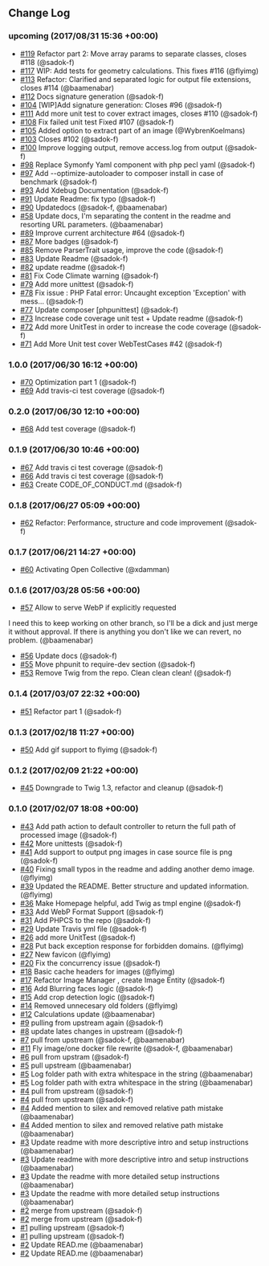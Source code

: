 ## Change Log

### upcoming (2017/08/31 15:36 +00:00)
- [#119](https://github.com/flyimg/flyimg/pull/119) Refactor part 2: Move array params to separate classes, closes #118 (@sadok-f)
- [#117](https://github.com/flyimg/flyimg/pull/117) WIP: Add tests for geometry calculations. This fixes #116 (@flyimg)
- [#113](https://github.com/flyimg/flyimg/pull/113) Refactor: Clarified and separated logic for output file extensions, closes #114 (@baamenabar)
- [#112](https://github.com/flyimg/flyimg/pull/112) Docs signature generation (@sadok-f)
- [#104](https://github.com/flyimg/flyimg/pull/104) [WIP]Add signature generation: Closes #96 (@sadok-f)
- [#111](https://github.com/flyimg/flyimg/pull/111) Add more unit test to cover extract images, closes #110 (@sadok-f)
- [#108](https://github.com/flyimg/flyimg/pull/108) Fix failed unit test Fixed #107 (@sadok-f)
- [#105](https://github.com/flyimg/flyimg/pull/105) Added option to extract part of an image (@WybrenKoelmans)
- [#103](https://github.com/flyimg/flyimg/pull/103) Closes #102 (@sadok-f)
- [#100](https://github.com/flyimg/flyimg/pull/100) Improve logging output, remove access.log from output (@sadok-f)
- [#98](https://github.com/flyimg/flyimg/pull/98) Replace Symonfy Yaml component with php pecl yaml (@sadok-f)
- [#97](https://github.com/flyimg/flyimg/pull/97) Add --optimize-autoloader to composer install in case of benchmark (@sadok-f)
- [#93](https://github.com/flyimg/flyimg/pull/93) Add Xdebug Documentation (@sadok-f)
- [#91](https://github.com/flyimg/flyimg/pull/91) Update Readme: fix typo (@sadok-f)
- [#90](https://github.com/flyimg/flyimg/pull/90) Updatedocs (@sadok-f, @baamenabar)
- [#58](https://github.com/flyimg/flyimg/pull/58) Update docs, I'm separating the content in the readme and resorting URL parameters. (@baamenabar)
- [#89](https://github.com/flyimg/flyimg/pull/89) Improve current architecture #64 (@sadok-f)
- [#87](https://github.com/flyimg/flyimg/pull/87) More badges (@sadok-f)
- [#85](https://github.com/flyimg/flyimg/pull/85) Remove ParserTrait usage, improve the code (@sadok-f)
- [#83](https://github.com/flyimg/flyimg/pull/83) Update Readme (@sadok-f)
- [#82](https://github.com/flyimg/flyimg/pull/82) update readme (@sadok-f)
- [#81](https://github.com/flyimg/flyimg/pull/81) Fix Code Climate warning (@sadok-f)
- [#79](https://github.com/flyimg/flyimg/pull/79) Add more unittest (@sadok-f)
- [#78](https://github.com/flyimg/flyimg/pull/78) Fix issue : PHP Fatal error: Uncaught exception 'Exception' with mess… (@sadok-f)
- [#77](https://github.com/flyimg/flyimg/pull/77) Update composer [phpunittest] (@sadok-f)
- [#73](https://github.com/flyimg/flyimg/pull/73) Increase code coverage unit test + Update readme (@sadok-f)
- [#72](https://github.com/flyimg/flyimg/pull/72) Add more UnitTest in order to increase the code coverage (@sadok-f)
- [#71](https://github.com/flyimg/flyimg/pull/71) Add More Unit test cover WebTestCases
 #42 (@sadok-f)

### 1.0.0 (2017/06/30 16:12 +00:00)
- [#70](https://github.com/flyimg/flyimg/pull/70) Optimization part 1 (@sadok-f)
- [#69](https://github.com/flyimg/flyimg/pull/69) Add travis-ci test coverage (@sadok-f)

### 0.2.0 (2017/06/30 12:10 +00:00)
- [#68](https://github.com/flyimg/flyimg/pull/68) Add  test coverage (@sadok-f)

### 0.1.9 (2017/06/30 10:46 +00:00)
- [#67](https://github.com/flyimg/flyimg/pull/67) Add travis ci test coverage (@sadok-f)
- [#66](https://github.com/flyimg/flyimg/pull/66) Add travis ci test coverage (@sadok-f)
- [#63](https://github.com/flyimg/flyimg/pull/63) Create CODE_OF_CONDUCT.md (@sadok-f)

### 0.1.8 (2017/06/27 05:09 +00:00)
- [#62](https://github.com/flyimg/flyimg/pull/62) Refactor: Performance, structure and code improvement (@sadok-f)

### 0.1.7 (2017/06/21 14:27 +00:00)
- [#60](https://github.com/flyimg/flyimg/pull/60) Activating Open Collective (@xdamman)

### 0.1.6 (2017/03/28 05:56 +00:00)
- [#57](https://github.com/flyimg/flyimg/pull/57) Allow to serve WebP if explicitly requested
 
 I need this to keep working on other branch, so I'll be a dick and just merge it without approval. If there is anything you don't like we can revert, no problem. (@baamenabar)
- [#56](https://github.com/flyimg/flyimg/pull/56) Update docs (@sadok-f)
- [#55](https://github.com/flyimg/flyimg/pull/55) Move phpunit to require-dev section (@sadok-f)
- [#53](https://github.com/flyimg/flyimg/pull/53) Remove Twig from the repo. Clean clean clean! (@sadok-f)

### 0.1.4 (2017/03/07 22:32 +00:00)
- [#51](https://github.com/flyimg/flyimg/pull/51) Refactor part 1 (@sadok-f)

### 0.1.3 (2017/02/18 11:27 +00:00)
- [#50](https://github.com/flyimg/flyimg/pull/50) Add gif support to flyimg (@sadok-f)

### 0.1.2 (2017/02/09 21:22 +00:00)
- [#45](https://github.com/flyimg/flyimg/pull/45) Downgrade to Twig 1.3, refactor and cleanup (@sadok-f)

### 0.1.0 (2017/02/07 18:08 +00:00)
- [#43](https://github.com/flyimg/flyimg/pull/43) Add path action to default controller to return the full path of processed image (@sadok-f)
- [#42](https://github.com/flyimg/flyimg/pull/42) More unittests (@sadok-f)
- [#41](https://github.com/flyimg/flyimg/pull/41) Add support to output png images in case source file is png (@sadok-f)
- [#40](https://github.com/flyimg/flyimg/pull/40) Fixing small typos in the readme and adding another demo image. (@flyimg)
- [#39](https://github.com/flyimg/flyimg/pull/39) Updated the README. Better structure and updated information. (@flyimg)
- [#36](https://github.com/flyimg/flyimg/pull/36) Make Homepage helpful, add Twig as tmpl engine (@sadok-f)
- [#33](https://github.com/flyimg/flyimg/pull/33) Add WebP Format Support (@sadok-f)
- [#31](https://github.com/flyimg/flyimg/pull/31) Add PHPCS to the repo (@sadok-f)
- [#29](https://github.com/flyimg/flyimg/pull/29) Update Travis yml file (@sadok-f)
- [#26](https://github.com/flyimg/flyimg/pull/26) add more UnitTest (@sadok-f)
- [#28](https://github.com/flyimg/flyimg/pull/28) Put back exception response for forbidden domains. (@flyimg)
- [#27](https://github.com/flyimg/flyimg/pull/27) New favicon (@flyimg)
- [#20](https://github.com/flyimg/flyimg/pull/20) Fix the concurrency issue (@sadok-f)
- [#18](https://github.com/flyimg/flyimg/pull/18) Basic cache headers for images (@flyimg)
- [#17](https://github.com/flyimg/flyimg/pull/17) Refactor Image Manager , create Image Entity (@sadok-f)
- [#16](https://github.com/flyimg/flyimg/pull/16) Add Blurring faces logic (@sadok-f)
- [#15](https://github.com/flyimg/flyimg/pull/15) Add crop detection logic (@sadok-f)
- [#14](https://github.com/flyimg/flyimg/pull/14) Removed unnecesary old folders (@flyimg)
- [#12](https://github.com/flyimg/flyimg/pull/12) Calculations update (@baamenabar)
- [#9](https://github.com/flyimg/flyimg/pull/9) pulling from upstream again (@sadok-f)
- [#8](https://github.com/flyimg/flyimg/pull/8) update lates changes in upstream (@sadok-f)
- [#7](https://github.com/flyimg/flyimg/pull/7) pull from upstream (@sadok-f, @baamenabar)
- [#11](https://github.com/flyimg/flyimg/pull/11) Fly image/one docker file rewrite (@sadok-f, @baamenabar)
- [#6](https://github.com/flyimg/flyimg/pull/6) pull from upstram (@sadok-f)
- [#5](https://github.com/flyimg/flyimg/pull/5) pull upstream (@baamenabar)
- [#5](https://github.com/flyimg/flyimg/pull/5) Log folder path with extra whitespace in the string (@baamenabar)
- [#5](https://github.com/flyimg/flyimg/pull/5) Log folder path with extra whitespace in the string (@baamenabar)
- [#4](https://github.com/flyimg/flyimg/pull/4) pull from upstream (@sadok-f)
- [#4](https://github.com/flyimg/flyimg/pull/4) pull from upstream (@sadok-f)
- [#4](https://github.com/flyimg/flyimg/pull/4) Added mention to silex and removed relative path mistake (@baamenabar)
- [#4](https://github.com/flyimg/flyimg/pull/4) Added mention to silex and removed relative path mistake (@baamenabar)
- [#3](https://github.com/flyimg/flyimg/pull/3) Update readme with more descriptive intro and setup instructions (@baamenabar)
- [#3](https://github.com/flyimg/flyimg/pull/3) Update readme with more descriptive intro and setup instructions (@baamenabar)
- [#3](https://github.com/flyimg/flyimg/pull/3) Update the readme with more detailed setup instructions (@baamenabar)
- [#3](https://github.com/flyimg/flyimg/pull/3) Update the readme with more detailed setup instructions (@baamenabar)
- [#2](https://github.com/flyimg/flyimg/pull/2) merge from upstream (@sadok-f)
- [#2](https://github.com/flyimg/flyimg/pull/2) merge from upstream (@sadok-f)
- [#1](https://github.com/flyimg/flyimg/pull/1) pulling upstream (@sadok-f)
- [#1](https://github.com/flyimg/flyimg/pull/1) pulling upstream (@sadok-f)
- [#2](https://github.com/flyimg/flyimg/pull/2) Update READ.me (@baamenabar)
- [#2](https://github.com/flyimg/flyimg/pull/2) Update READ.me (@baamenabar)
